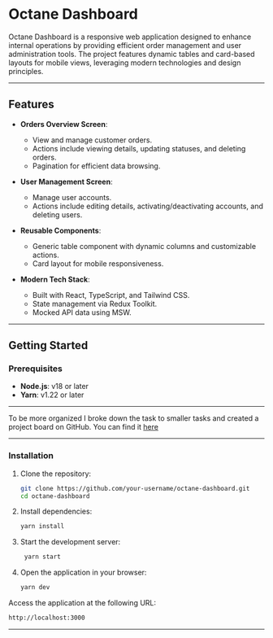 # Octane Dashboard

Octane Dashboard is a responsive web application designed to enhance internal operations by providing efficient order management and user administration tools. The project features dynamic tables and card-based layouts for mobile views, leveraging modern technologies and design principles.

---

## Features

- **Orders Overview Screen**:

  - View and manage customer orders.
  - Actions include viewing details, updating statuses, and deleting orders.
  - Pagination for efficient data browsing.

- **User Management Screen**:

  - Manage user accounts.
  - Actions include editing details, activating/deactivating accounts, and deleting users.

- **Reusable Components**:

  - Generic table component with dynamic columns and customizable actions.
  - Card layout for mobile responsiveness.

- **Modern Tech Stack**:
  - Built with React, TypeScript, and Tailwind CSS.
  - State management via Redux Toolkit.
  - Mocked API data using MSW.

---

## Getting Started

### Prerequisites

- **Node.js**: v18 or later
- **Yarn**: v1.22 or later

---

To be more organized I broke down the task to smaller tasks and created a project board on GitHub. You can find it [here](https://github.com/users/Omar300HP/projects/3/views/1)

---

### Installation

1. Clone the repository:

   ```bash
   git clone https://github.com/your-username/octane-dashboard.git
   cd octane-dashboard
   ```

2. Install dependencies:

   ```bash
   yarn install
   ```

3. Start the development server:

   ```bash
    yarn start
   ```

4. Open the application in your browser:

   ```bash
   yarn dev
   ```

Access the application at the following URL:

```bash
http://localhost:3000
```

---
